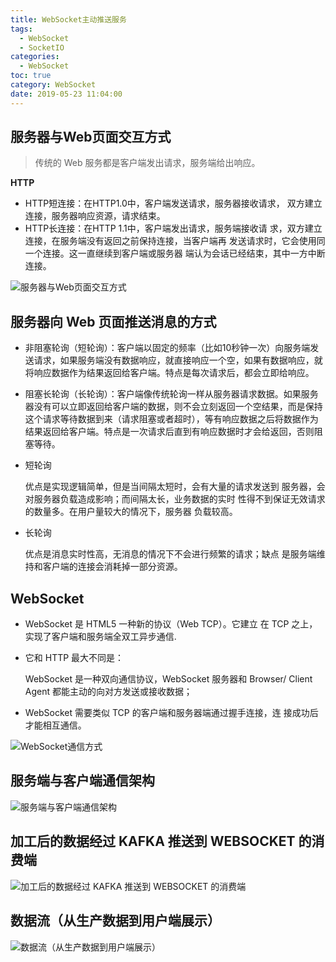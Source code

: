 ```yaml
---
title: WebSocket主动推送服务
tags:
  - WebSocket
  - SocketIO
categories:
  - WebSocket
toc: true
category: WebSocket
date: 2019-05-23 11:04:00
---
```


## 服务器与Web页面交互方式

> 传统的 Web 服务都是客户端发出请求，服务端给出响应。

**HTTP**

- HTTP短连接：在HTTP1.0中，客户端发送请求，服务器接收请求， 双⽅建⽴连接，服务器响应资源，请求结束。
- HTTP⻓连接：在HTTP 1.1中，客户端发出请求，服务端接收请 求，双⽅建⽴连接，在服务端没有返回之前保持连接，当客户端再 发送请求时，它会使⽤同⼀个连接。这⼀直继续到客户端或服务器 端认为会话已经结束，其中⼀⽅中断连接。<!-- more -->

![服务器与Web页面交互方式](https://img.jacian.com/20190606145725.png)

## 服务器向 Web 页面推送消息的方式

- 非阻塞轮询（短轮询）：客户端以固定的频率（比如10秒钟一次）向服务端发送请求，如果服务端没有数据响应，就直接响应一个空，如果有数据响应，就将响应数据作为结果返回给客户端。特点是每次请求后，都会立即给响应。
- 阻塞长轮询（长轮询）：客户端像传统轮询一样从服务器请求数据。如果服务器没有可以立即返回给客户端的数据，则不会立刻返回一个空结果，而是保持这个请求等待数据到来（请求阻塞或者超时），等有响应数据之后将数据作为结果返回给客户端。特点是一次请求后直到有响应数据时才会给返回，否则阻塞等待。

- 短轮询

  优点是实现逻辑简单，但是当间隔太短时，会有⼤量的请求发送到 服务器，会对服务器负载造成影响；⽽间隔太⻓，业务数据的实时 性得不到保证⽆效请求的数量多。在⽤户量较⼤的情况下，服务器 负载较⾼。

- ⻓轮询

  优点是消息实时性⾼，⽆消息的情况下不会进⾏频繁的请求；缺点 是服务端维持和客户端的连接会消耗掉⼀部分资源。

## WebSocket

- WebSocket 是 HTML5 ⼀种新的协议（Web TCP）。它建⽴ 在 TCP 之上，实现了客户端和服务端全双⼯异步通信.


- 它和 HTTP 最⼤不同是：

  WebSocket 是⼀种双向通信协议，WebSocket 服务器和 Browser/ Client Agent 都能主动的向对⽅发送或接收数据；

- WebSocket 需要类似 TCP 的客户端和服务器端通过握⼿连接，连 接成功后才能相互通信。

![WebSocket通信方式](https://img.jacian.com/20190606150545.png)



## 服务端与客户端通信架构

![服务端与客户端通信架构](https://img.jacian.com/20190606145853.png)



## 加⼯后的数据经过 KAFKA 推送到 WEBSOCKET 的消费端

![加⼯后的数据经过 KAFKA 推送到 WEBSOCKET 的消费端](https://img.jacian.com/20190606150018.png)



## 数据流（从⽣产数据到⽤户端展⽰）

![数据流（从⽣产数据到⽤户端展⽰）](https://img.jacian.com/20190606150108.png)